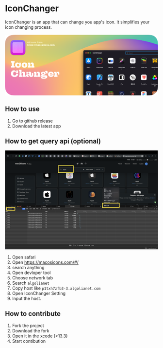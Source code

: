 # IconChanger

IconChanger is an app that can change you app's icon. It simplifies your icon changing process.
<br><br>
![](./Github/Github-Iconchanger.png)

## How to use

1. Go to github release
2. Download the latest app


## How to get query api (optional)

![](./Github/Api.png)

1. Open safari
2. Open https://macosicons.com/#/
3. search anything
4. Open devloper tool
5. Choose network tab
6. Search `algolianet`
7. Copy host like `p1txh7zfb3-3.algolianet.com`
8. Open IconChanger Setting
9. Input the host.

## How to contribute

1. Fork the project
2. Download the fork
3. Open it in the xcode (>13.3)
4. Start contibution
